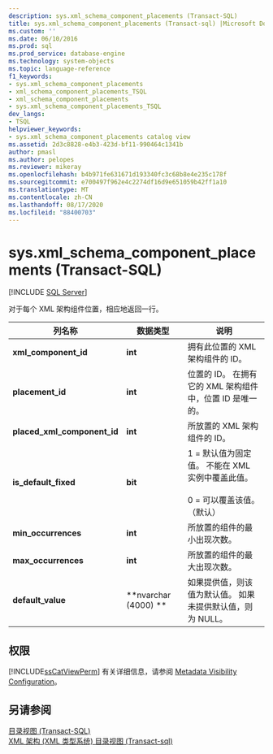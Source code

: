 ```yaml
---
description: sys.xml_schema_component_placements (Transact-SQL)
title: sys.xml_schema_component_placements (Transact-sql) |Microsoft Docs
ms.custom: ''
ms.date: 06/10/2016
ms.prod: sql
ms.prod_service: database-engine
ms.technology: system-objects
ms.topic: language-reference
f1_keywords:
- sys.xml_schema_component_placements
- xml_schema_component_placements_TSQL
- xml_schema_component_placements
- sys.xml_schema_component_placements_TSQL
dev_langs:
- TSQL
helpviewer_keywords:
- sys.xml_schema_component_placements catalog view
ms.assetid: 2d3c8828-e4b3-423d-bf11-990464c1341b
author: pmasl
ms.author: pelopes
ms.reviewer: mikeray
ms.openlocfilehash: b4b971fe631671d193340fc3c68b8e4e235c178f
ms.sourcegitcommit: e700497f962e4c2274df16d9e651059b42ff1a10
ms.translationtype: MT
ms.contentlocale: zh-CN
ms.lasthandoff: 08/17/2020
ms.locfileid: "88400703"
---
```

# <a name="sysxml_schema_component_placements-transact-sql"></a>sys.xml_schema_component_placements (Transact-SQL)
[!INCLUDE [SQL Server](../../includes/applies-to-version/sqlserver.md)]

  对于每个 XML 架构组件位置，相应地返回一行。  
   
|列名称|数据类型|说明|  
|-----------------|---------------|-----------------|  
|**xml_component_id**|**int**|拥有此位置的 XML 架构组件的 ID。|  
|**placement_id**|**int**|位置的 ID。 在拥有它的 XML 架构组件中，位置 ID 是唯一的。|  
|**placed_xml_component_id**|**int**|所放置的 XML 架构组件的 ID。|  
|**is_default_fixed**|**bit**|1 = 默认值为固定值。 不能在 XML 实例中覆盖此值。<br /><br /> 0 = 可以覆盖该值。（默认）|  
|**min_occurrences**|**int**|所放置的组件的最小出现次数。|  
|**max_occurrences**|**int**|所放置的组件的最大出现次数。|  
|**default_value**|**nvarchar (4000) **|如果提供值，则该值为默认值。 如果未提供默认值，则为 NULL。|  
  
## <a name="permissions"></a>权限  
 [!INCLUDE[ssCatViewPerm](../../includes/sscatviewperm-md.md)] 有关详细信息，请参阅 [Metadata Visibility Configuration](../../relational-databases/security/metadata-visibility-configuration.md)。  
  
## <a name="see-also"></a>另请参阅  
 [目录视图 (Transact-SQL)](../../relational-databases/system-catalog-views/catalog-views-transact-sql.md)   
 [XML 架构 &#40;XML 类型系统&#41; 目录视图 &#40;Transact-sql&#41;](../../relational-databases/system-catalog-views/xml-schemas-xml-type-system-catalog-views-transact-sql.md)  
  
  
